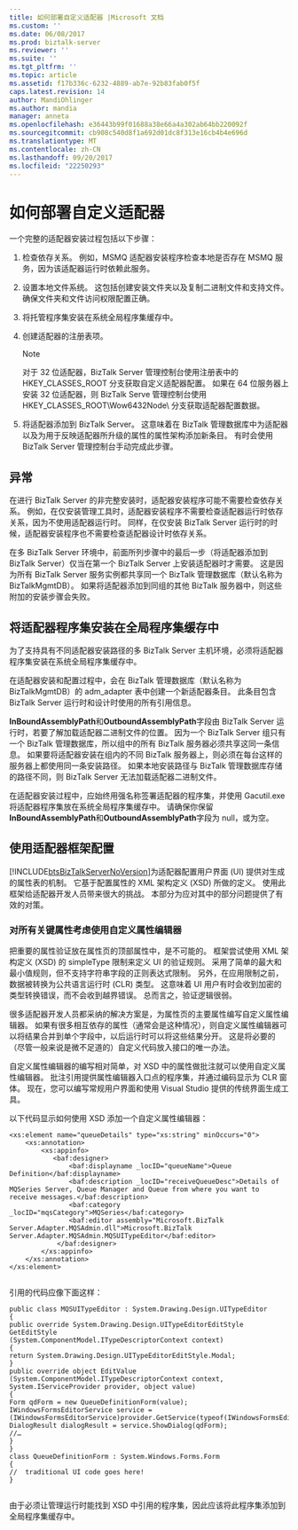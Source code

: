 ```yaml
---
title: 如何部署自定义适配器 |Microsoft 文档
ms.custom: ''
ms.date: 06/08/2017
ms.prod: biztalk-server
ms.reviewer: ''
ms.suite: ''
ms.tgt_pltfrm: ''
ms.topic: article
ms.assetid: f17b336c-6232-4889-ab7e-92b83fab0f5f
caps.latest.revision: 14
author: MandiOhlinger
ms.author: mandia
manager: anneta
ms.openlocfilehash: e36443b99f01688a38e66a4a302ab64bb220092f
ms.sourcegitcommit: cb908c540d8f1a692d01dc8f313e16cb4b4e696d
ms.translationtype: MT
ms.contentlocale: zh-CN
ms.lasthandoff: 09/20/2017
ms.locfileid: "22250293"
---
```

# <a name="how-to-deploy-a-custom-adapter"></a>如何部署自定义适配器
一个完整的适配器安装过程包括以下步骤：  
  
1.  检查依存关系。 例如，MSMQ 适配器安装程序检查本地是否存在 MSMQ 服务，因为该适配器运行时依赖此服务。  
  
2.  设置本地文件系统。 这包括创建安装文件夹以及复制二进制文件和支持文件。 确保文件夹和文件访问权限配置正确。  
  
3.  将托管程序集安装在系统全局程序集缓存中。  
  
4.  创建适配器的注册表项。  
  
    > [!NOTE]
    >  对于 32 位适配器，BizTalk Server 管理控制台使用注册表中的 HKEY_CLASSES_ROOT 分支获取自定义适配器配置。  如果在 64 位服务器上安装 32 位适配器，则 BizTalk Serve 管理控制台使用 HKEY_CLASSES_ROOT\Wow6432Node\ 分支获取适配器配置数据。  
  
5.  将适配器添加到 BizTalk Server。 这意味着在 BizTalk 管理数据库中为适配器以及为用于反映适配器所升级的属性的属性架构添加新条目。 有时会使用 BizTalk Server 管理控制台手动完成此步骤。  
  
## <a name="exceptions"></a>异常  
 在进行 BizTalk Server 的非完整安装时，适配器安装程序可能不需要检查依存关系。 例如，在仅安装管理工具时，适配器安装程序不需要检查适配器运行时依存关系，因为不使用适配器运行时。 同样，在仅安装 BizTalk Server 运行时的时候，适配器安装程序也不需要检查适配器设计时依存关系。  
  
 在多 BizTalk Server 环境中，前面所列步骤中的最后一步（将适配器添加到 BizTalk Server）仅当在第一个 BizTalk Server 上安装适配器时才需要。 这是因为所有 BizTalk Server 服务实例都共享同一个 BizTalk 管理数据库（默认名称为 BizTalkMgmtDB）。 如果将适配器添加到同组的其他 BizTalk 服务器中，则这些附加的安装步骤会失败。  
  
## <a name="install-the-adapter-assemblies-into-the-global-assembly-cache"></a>将适配器程序集安装在全局程序集缓存中  
 为了支持具有不同适配器安装路径的多 BizTalk Server 主机环境，必须将适配器程序集安装在系统全局程序集缓存中。  
  
 在适配器安装和配置过程中，会在 BizTalk 管理数据库（默认名称为 BizTalkMgmtDB）的 adm_adapter 表中创建一个新适配器条目。 此条目包含 BizTalk Server 运行时和设计时使用的所有引用信息。  
  
 **InBoundAssemblyPath**和**OutboundAssemblyPath**字段由 BizTalk Server 运行时，若要了解加载适配器二进制文件的位置。 因为一个 BizTalk Server 组只有一个 BizTalk 管理数据库，所以组中的所有 BizTalk 服务器必须共享这同一条信息。 如果要将适配器安装在组内的不同 BizTalk 服务器上，则必须在每台这样的服务器上都使用同一条安装路径。 如果本地安装路径与 BizTalk 管理数据库存储的路径不同，则 BizTalk Server 无法加载适配器二进制文件。  
  
 在适配器安装过程中，应始终用强名称签署适配器的程序集，并使用 Gacutil.exe 将适配器程序集放在系统全局程序集缓存中。 请确保你保留**InBoundAssemblyPath**和**OutboundAssemblyPath**字段为 null，或为空。  
  
## <a name="using-the-framework-for-adapter-configuration"></a>使用适配器框架配置  
 [!INCLUDE[btsBizTalkServerNoVersion](../includes/btsbiztalkservernoversion-md.md)]为适配器配置用户界面 (UI) 提供对生成的属性表的机制。 它基于配置属性的 XML 架构定义 (XSD) 所做的定义。 使用此框架给适配器开发人员带来很大的挑战。 本部分为应对其中的部分问题提供了有效的对策。  
  
### <a name="consider-custom-property-editors-for-all-your-key-properties"></a>对所有关键属性考虑使用自定义属性编辑器  
 把重要的属性验证放在属性页的顶部属性中，是不可能的。 框架尝试使用 XML 架构定义 (XSD) 的 simpleType 限制来定义 UI 的验证规则。 采用了简单的最大和最小值规则，但不支持字符串字段的正则表达式限制。 另外，在应用限制之前，数据被转换为公共语言运行时 (CLR) 类型。 这意味着 UI 用户有时会收到加密的类型转换错误，而不会收到越界错误。 总而言之，验证逻辑很弱。  
  
 很多适配器开发人员都采纳的解决方案是，为属性页的主要属性编写自定义属性编辑器。 如果有很多相互依存的属性（通常会是这种情况），则自定义属性编辑器可以将结果合并到单个字段中，以后运行时可以将这些结果分开。 这是将必要的（尽管一般来说是微不足道的）自定义代码放入接口的唯一办法。  
  
 自定义属性编辑器的编写相对简单，对 XSD 中的属性做批注就可以使用自定义属性编辑器。 批注引用提供属性编辑器入口点的程序集，并通过编码显示为 CLR 窗体。 现在，您可以编写常规用户界面和使用 Visual Studio 提供的传统界面生成工具。  
  
 以下代码显示如何使用 XSD 添加一个自定义属性编辑器：  
  
```  
<xs:element name="queueDetails" type="xs:string" minOccurs="0">  
    <xs:annotation>  
        <xs:appinfo>  
           <baf:designer>  
               <baf:displayname _locID="queueName">Queue Definition</baf:displayname>  
               <baf:description _locID="receiveQueueDesc">Details of MQSeries Server, Queue Manager and Queue from where you want to receive messages.</baf:description>  
               <baf:category _locID="mqsCategory">MQSeries</baf:category>  
               <baf:editor assembly="Microsoft.BizTalk Server.Adapter.MQSAdmin.dll">Microsoft.BizTalk Server.Adapter.MQSAdmin.MQSUITypeEditor</baf:editor>  
            </baf:designer>  
        </xs:appinfo>  
    </xs:annotation>  
</xs:element>  
  
```  
  
 引用的代码应像下面这样：  
  
```  
public class MQSUITypeEditor : System.Drawing.Design.UITypeEditor  
{  
public override System.Drawing.Design.UITypeEditorEditStyle GetEditStyle  
(System.ComponentModel.ITypeDescriptorContext context)   
{  
return System.Drawing.Design.UITypeEditorEditStyle.Modal;  
}  
public override object EditValue (System.ComponentModel.ITypeDescriptorContext context,  
System.IServiceProvider provider, object value)   
{  
Form qdForm = new QueueDefinitionForm(value);  
IWindowsFormsEditorService service =   
(IWindowsFormsEditorService)provider.GetService(typeof(IWindowsFormsEditorService));  
DialogResult dialogResult = service.ShowDialog(qdForm);  
//…  
}  
}  
class QueueDefinitionForm : System.Windows.Forms.Form   
{  
//  traditional UI code goes here!  
}  
  
```  
  
 由于必须让管理运行时能找到 XSD 中引用的程序集，因此应该将此程序集添加到全局程序集缓存中。